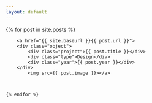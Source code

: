 ```yaml
---
layout: default
---
```


<main class="preview">
  {% for post in site.posts %}

        <a href="{{ site.baseurl }}{{ post.url }}">
        <div class="object">
            <div class="project">{{ post.title }}</div>
            <div class="type">Design</div>
            <div class="year">{{ post.year }}</div>
        </div>
            <img src={{ post.image }}></a>



    {% endfor %}

<section class="clear"></section>
